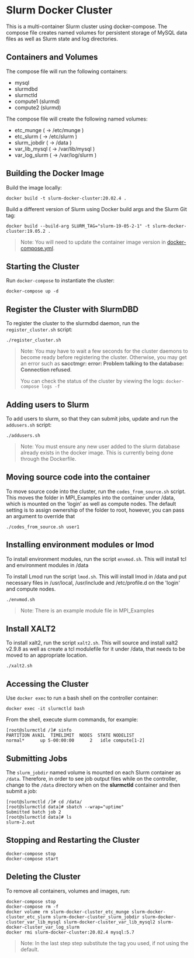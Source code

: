 # Slurm Docker Cluster

This is a multi-container Slurm cluster using docker-compose.  The compose file
creates named volumes for persistent storage of MySQL data files as well as
Slurm state and log directories.

## Containers and Volumes

The compose file will run the following containers:

* mysql
* slurmdbd
* slurmctld
* compute1 (slurmd)
* compute2 (slurmd)

The compose file will create the following named volumes:

* etc_munge         ( -> /etc/munge     )
* etc_slurm         ( -> /etc/slurm     )
* slurm_jobdir      ( -> /data          )
* var_lib_mysql     ( -> /var/lib/mysql )
* var_log_slurm     ( -> /var/log/slurm )

## Building the Docker Image

Build the image locally:

```console
docker build -t slurm-docker-cluster:20.02.4 .
```

Build a different version of Slurm using Docker build args and the Slurm Git
tag:

```console
docker build --build-arg SLURM_TAG="slurm-19-05-2-1" -t slurm-docker-cluster:19.05.2 .
```

> Note: You will need to update the container image version in
> [docker-compose.yml](docker-compose.yml).



## Starting the Cluster

Run `docker-compose` to instantiate the cluster:

```console
docker-compose up -d
```

## Register the Cluster with SlurmDBD

To register the cluster to the slurmdbd daemon, run the `register_cluster.sh`
script:

```console
./register_cluster.sh
```

> Note: You may have to wait a few seconds for the cluster daemons to become
> ready before registering the cluster.  Otherwise, you may get an error such
> as **sacctmgr: error: Problem talking to the database: Connection refused**.
>
> You can check the status of the cluster by viewing the logs: `docker-compose
> logs -f`

## Adding users to Slurm

To add users to slurm, so that they can submit jobs, update and run the `addusers.sh` script:

```console
./addusers.sh
```
> Note: You must ensure any new user added to the slurm database already exists
> in the docker image. This is currently being done through the Dockerfile.

## Moving source code into the container

To move source code into the cluster, run the `codes_from_source.sh` script. This moves 
the folder in MPI_Examples into the container under /data, which is mounted on the 'login' 
as well as compute nodes. The default setting is to assign ownership of the folder to root, 
however, you can pass an argument to override that
```console
./codes_from_source.sh user1
```  

## Installing environment modules or lmod
To install environment modules, run the script `envmod.sh`. This will install tcl and environment
modules in /data 

To install Lmod run the script `lmod.sh`. This will install lmod in /data and put necessary 
files in /usr/local, /usr/include and /etc/profile.d on the 'login' and compute nodes.
```console
./envmod.sh
```
> Note: There is an example module file in MPI_Examples 
 
## Install XALT2
To install xalt2, run the script `xalt2.sh`. This will source and install xalt2 v2.9.8 as well
as create a tcl modulefile for it under /data, that needs to be moved to an appropriate location.
```console
./xalt2.sh
```

## Accessing the Cluster

Use `docker exec` to run a bash shell on the controller container:

```console
docker exec -it slurmctld bash
```

From the shell, execute slurm commands, for example:

```console
[root@slurmctld /]# sinfo
PARTITION AVAIL  TIMELIMIT  NODES  STATE NODELIST
normal*      up 5-00:00:00      2   idle compute[1-2]
```

## Submitting Jobs

The `slurm_jobdir` named volume is mounted on each Slurm container as `/data`.
Therefore, in order to see job output files while on the controller, change to
the `/data` directory when on the **slurmctld** container and then submit a job:

```console
[root@slurmctld /]# cd /data/
[root@slurmctld data]# sbatch --wrap="uptime"
Submitted batch job 2
[root@slurmctld data]# ls
slurm-2.out
```

## Stopping and Restarting the Cluster

```console
docker-compose stop
docker-compose start
```

## Deleting the Cluster

To remove all containers, volumes and images, run:

```console
docker-compose stop
docker-compose rm -f
docker volume rm slurm-docker-cluster_etc_munge slurm-docker-cluster_etc_slurm slurm-docker-cluster_slurm_jobdir slurm-docker-cluster_var_lib_mysql slurm-docker-cluster_var_lib_mysql2 slurm-docker-cluster_var_log_slurm
docker rmi slurm-docker-cluster:20.02.4 mysql:5.7
```
> Note: In the last step step substitute the tag you used, if not using the default.
